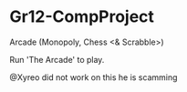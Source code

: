 # Gr12-CompProject

Arcade (Monopoly, Chess <& Scrabble>)

Run 'The Arcade' to play.

@Xyreo did not work on this he is scamming
